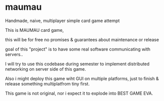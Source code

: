 # maumau
Handmade, naive, multiplayer simple card game attempt

This is MAUMAU card game,

this will be for free
no promises & guarantees about maintenance or release

goal of this "project" is to have some real software communicating with servers..

I will try to use this codebase during semester to implement distributed networking on server side of this game.

Also i might deploy this game wiht GUI on multiple platforms, just to finish & release something multiplatfrom tiny first.

This game is not original, nor i expect it to explode into BEST GAME EVA.

